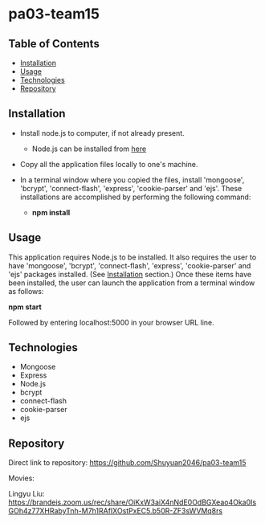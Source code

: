 # pa03-team15


## Table of Contents
* [Installation](#Installation)
* [Usage](#Usage)
* [Technologies](#Technologies)
* [Repository](#Repository)


## Installation

* Install node.js to computer, if not already present.
    * Node.js can be installed from [here](https://nodejs.org/en/)
* Copy all the application files locally to one's machine.
* In a terminal window where you copied the files, install 'mongoose', 'bcrypt', 'connect-flash', 'express', 'cookie-parser' and 'ejs'.    These installations are accomplished by performing the following command: 

    * **npm install**

## Usage

This application requires Node.js to be installed.  It also requires the user to have 'mongoose', 'bcrypt', 'connect-flash', 'express', 'cookie-parser' and 'ejs' packages installed.  (See [Installation](#installation) section.)  Once these items have been installed, the user can launch the application from a terminal window as follows:

**npm start**

Followed by entering localhost:5000 in your browser URL line.  


## Technologies

* Mongoose
* Express
* Node.js
* bcrypt
* connect-flash
* cookie-parser
* ejs

## Repository

Direct link to repository:  https://github.com/Shuyuan2046/pa03-team15 

Movies: 

Lingyu Liu: https://brandeis.zoom.us/rec/share/OiKxW3aiX4nNdE0OdBGXeao4Oka0IsGOh4z77XHRabyTnh-M7h1RAfIXOstPxEC5.b50R-ZF3sWVMq8rs 